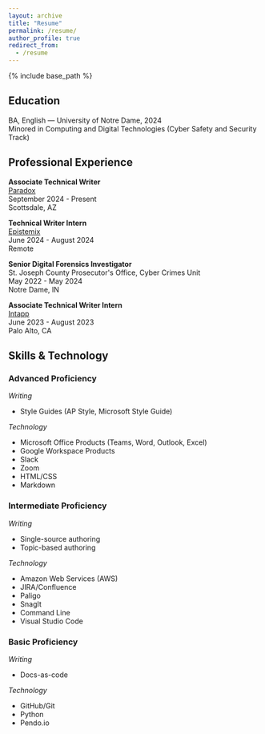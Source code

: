 ```yaml
---
layout: archive
title: "Resume"
permalink: /resume/
author_profile: true
redirect_from:
  - /resume
---
```


{% include base_path %}

## Education
BA, English — University of Notre Dame, 2024\
Minored in Computing and Digital Technologies (Cyber Safety and Security Track)

## Professional Experience

**Associate Technical Writer**\
[Paradox](https://www.paradox.ai/)\
September 2024 - Present\
Scottsdale, AZ

**Technical Writer Intern**\
[Epistemix](https://www.epistemix.com/)\
June 2024 - August 2024\
Remote

**Senior Digital Forensics Investigator**\
St. Joseph County Prosecutor's Office, Cyber Crimes Unit\
May 2022 - May 2024\
Notre Dame, IN

**Associate Technical Writer Intern**\
[Intapp](https://www.intapp.com/)  
June 2023 - August 2023\
Palo Alto, CA

## Skills & Technology

### Advanced Proficiency

*Writing*
- Style Guides (AP Style, Microsoft Style Guide)

*Technology*
- Microsoft Office Products (Teams, Word, Outlook, Excel)
- Google Workspace Products
- Slack
- Zoom
- HTML/CSS
- Markdown

### Intermediate Proficiency

*Writing*
- Single-source authoring
- Topic-based authoring

*Technology*
- Amazon Web Services (AWS)
- JIRA/Confluence
- Paligo
- SnagIt
- Command Line
- Visual Studio Code

### Basic Proficiency

*Writing*
- Docs-as-code

*Technology*
- GitHub/Git
- Python
- Pendo.io
